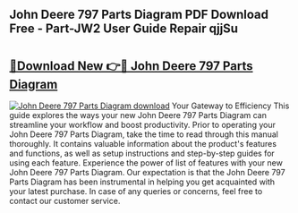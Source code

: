 ## John Deere 797 Parts Diagram PDF Download Free - Part-JW2 User Guide Repair qjjSu

# <h2><a href="http://dfhoc9l.blite.top/?on=John+Deere+797+Parts+Diagram">🔗Download New 👉🔴 John Deere 797 Parts Diagram</a></h2>

[![John Deere 797 Parts Diagram download](https://i.imgur.com/lujVjoI.png)](http://dfhoc9l.blite.top/?on=John+Deere+797+Parts+Diagram)
Your Gateway to Efficiency This guide explores the ways your new John Deere 797 Parts Diagram can streamline your workflow and boost productivity. Prior to operating your John Deere 797 Parts Diagram, take the time to read through this manual thoroughly. It contains valuable information about the product's features and functions, as well as setup instructions and step-by-step guides for using each feature. Experience the power of list of features with your new John Deere 797 Parts Diagram. Our expectation is that the John Deere 797 Parts Diagram has been instrumental in helping you get acquainted with your latest purchase. In case of any queries or concerns, feel free to contact our customer service.
